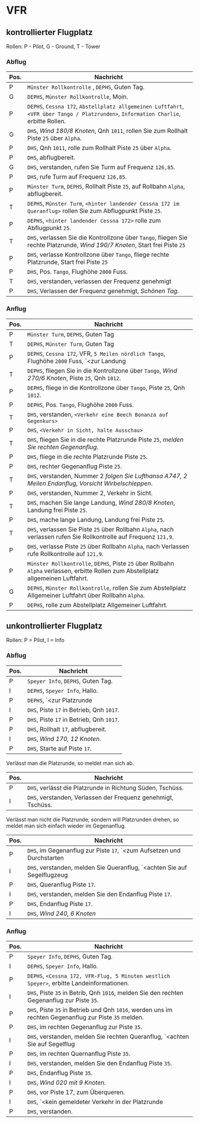 # VFR

## kontrollierter Flugplatz

Rollen: P - Pilot, G - Ground, T - Tower

### Abflug
| Pos. | Nachricht                                                                                                                             |
|------|---------------------------------------------------------------------------------------------------------------------------------------|
| P    | `Münster Rollkontrolle` , `DEPHS`, Guten Tag.                                                                                         |
| G    | `DEPHS`, `Münster Rollkontrolle`, Moin.                                                                                               |
| P    | `DEPHS`, `Cessna 172`, `Abstellplatz allgemeinen Luftfahrt`, `<VFR über Tango / Platzrunden>`, `Information Charlie`, erbitte Rollen. |
| G    | `DHS`, *Wind 180/8 Knoten*, Qnh `1011`, rollen Sie zum Rollhalt Piste `25` über `Alpha`.                                              |
| P    | `DHS`, Qnh `1011`, rolle zum Rollhalt Piste `25` über `Alpha`.                                                                        |
| P    | `DHS`, abflugbereit.                                                                                                                  |
| G    | `DHS`, verstanden, rufen Sie Turm auf Frequenz `126,85`.                                                                              |
| P    | `DHS`, rufe Turm auf Frequenz `126,85`.                                                                                               |
| P    | `Münster Turm`, `DEPHS`, Rollhalt Piste `25`, auf Rollbahn `Alpha`, abflugbereit.                                                     |
| T    | `DEPHS`, `Münster Turm`, `<hinter landender Cessna 172 im Queranflug>` rollen Sie zum Abflugpunkt Piste `25`.                         |
| P    | `DEPHS`, `<hinter landender Cessna 172>` rolle zum Abflugpunkt `25`.                                                                  |
| T    | `DHS`, verlassen Sie die Kontrollzone über `Tango`, fliegen Sie rechte Platzrunde, *Wind 190/7 Knoten*, Start frei Piste `25`         |
| P    | `DHS`, verlasse Kontrollzone über `Tango`, fliege rechte Platzrunde, Start frei Piste `25`                                            |
| P    | `DHS`, Pos. `Tango`, Flughöhe `2000` Fuss.                                                                                            |
| T    | `DHS`, verstanden, verlassen der Frequenz genehmigt                                                                                   |
| P    | `DHS`, Verlassen der Frequenz genehmigt, *Schönen Tag.*                                                                               |

### Anflug

| Pos. | Nachricht                                                                                                                                 |
|------|-------------------------------------------------------------------------------------------------------------------------------------------|
| P    | `Münster Turm`, `DEPHS`, Guten Tag                                                                                                        |
| T    | `DEPHS`, `Münster Turm`, Guten Tag                                                                                                        |
| P    | `DEPHS`, `Cessna 172`, VFR, `5 Meilen nördlich Tango`, Flughöhe `2000` Fuss, `<zur Landung | zum Aufsetzen und durchstarten | Tiefflug>`. |
| T    | `DEPHS`, fliegen Sie in die Kontrollzone über `Tango`, *Wind 270/6 Knoten*, Piste `25`, Qnh `1012`.                                       |
| P    | `DEPHS`, fliege in die Kontrollzone über `Tango`, Piste `25`, Qnh `1012`.                                                                 |
| P    | `DEPHS`, Pos. `Tango`, Flughöhe `2000` Fuss.                                                                                              |
| T    | `DHS`, verstanden, `<Verkehr eine Beech Bonanza auf Gegenkurs>`                                                                           |
| P    | `DHS`, `<Verkehr in Sicht, halte Ausschau>`                                                                                               |
| T    | `DHS`, fliegen Sie in die rechte Platzrunde Piste `25`, *melden Sie rechten Gegenanflug*.                                                 |
| P    | `DHS`, fliege in die rechte Platzrunde Piste `25`.                                                                                        |
| P    | `DHS`, rechter Gegenanflug Piste `25`.                                                                                                    |
| T    | `DHS`, verstanden, Nummer 2 *folgen Sie Lufthansa A747, 2 Meilen Endanflug, Vorsicht Wirbelschleppen*.                                    |
| P    | `DHS`, verstanden, Nummer 2, Verkehr in Sicht.                                                                                            |
| T    | `DHS`, machen Sie lange Landung, *Wind 280/8 Knoten*, Landung frei Piste `25`.                                                            |
| P    | `DHS`, mache lange Landung, Landung frei Piste `25`.                                                                                      |
| T    | `DHS`, verlassen Sie Piste `25` über Rollbahn `Alpha`, nach verlassen rufen Sie Rollkontrolle auf Frequenz `121,9`.                       |
| P    | `DHS`, verlasse Piste `25` über Rollbahn `Alpha`, nach Verlassen rufe Rollkontrolle auf `121,9`.                                          |
| P    | `Münster Rollkontrolle`, `DEPHS`, Piste `25` über Rollbahn `Alpha` verlassen, erbitte Rollen zum Abstellplatz allgemeinen Luftfahrt.      |
| G    | `DEPHS`, `Münster Rollkontrolle`, rollen Sie zum Abstellplatz Allgemeiner Luftfahrt über Rollbahn `Alpha`.                                |
| P    | `DEPHS`, rolle zum Abstellplatz Allgemeiner Luftfahrt.                                                                                    |

## unkontrollierter Flugplatz

Rollen: P = Pilot, I = Info

### Abflug
| Pos. | Nachricht                                                       |
|------|-----------------------------------------------------------------|
| P    | `Speyer Info`, `DEPHS`, Guten Tag.                              |
| I    | `DEPHS`, `Speyer Info`, Hallo.                                  |
| P    | `DEPHS`, `<zur Platzrunde | VFR über Sierra | Rundflug | ...>`. |
| I    | `DHS`, Piste `17` in Betrieb, Qnh `1017`.                       |
| P    | `DHS`, Piste `17` in Betrieb, Qnh `1017`.                       |
| P    | `DHS`, Rollhalt `17`, abflugbereit.                             |
| I    | `DHS`, *Wind 170, 12 Knoten*.                                   |
| P    | `DHS`, Starte auf Piste `17`.                                   |

Verlässt man die Platzrunde, so meldet man sich ab.

| Pos. | Nachricht                                                     |
|------|---------------------------------------------------------------|
| P    | `DHS`, verlässt die Platzrunde in Richtung Süden, Tschüss.    |
| I    | `DHS`, verstanden, Verlassen der Frequenz genehmigt, Tschüss. |

Verlässt man nicht die Platzrunde, sondern will Platzrunden drehen, so meldet man sich einfach wieder im Gegenanflug.

| Pos. | Nachricht                                                                                                                     |
|------|-------------------------------------------------------------------------------------------------------------------------------|
| P    | `DHS`, im Gegenanflug zur Piste `17`, `<zum Aufsetzen und Durchstarten | zur Landung>.`                                       |
| I    | `DHS`, verstanden, melden Sie Queranflug, `<achten Sie auf Segelflugzeug | Fallschirmspringer | Maschine im Startlauf | ...>` |
| P    | `DHS`, Queranflug Piste `17`.                                                                                                 |
| I    | `DHS`, verstanden, melden Sie den Endanflug Piste `17`.                                                                       |
| P    | `DHS`, Endanflug Piste `17`.                                                                                                  |
| I    | `DHS`, *Wind 240, 6 Knoten*                                                                                                   |



### Anflug
| Pos. | Nachricht                                                                                                                       |
|------|---------------------------------------------------------------------------------------------------------------------------------|
| P    | `Speyer Info`, `DEPHS`, Guten Tag.                                                                                              |
| I    | `DEPHS`, `Speyer Info`, Hallo.                                                                                                  |
| P    | `DEPHS`, `<Cessna 172, VFR-Flug, 5 Minuten westlich Speyer>`, erbitte Landeinformationen.                                       |
| I    | `DHS`, Piste `35` in Betrib, Qnh `1016`, melden Sie den rechten Gegenanflug zur Piste `35`.                                     |
| P    | `DHS`, Piste `35` in Betrieb und Qnh `1016`, werden uns im rechten Gegenanflug zur Piste `35` melden.                           |
| P    | `DHS`, im rechten Gegenanflug zur Piste `35`.                                                                                   |
| I    | `DHS`, verstanden, melden Sie rechten Queranflug, `<achten Sie auf Segelflug | Fallschirmspringer | ...>.`                      |
| P    | `DHS`, im rechten Quernanflug Piste `35`.                                                                                       |
| I    | `DHS`, verstanden, melden Sie den Endanflug Piste `35`.                                                                         |
| P    | `DHS`, Endanflug Piste `35`.                                                                                                    |
| I    | `DHS`, *Wind 020 mit 9 Knoten.*                                                                                                 |
| P    | `DHS`, vor Piste 17, zum Überqueren.                                                                                            |
| I    | `DHS`, `<kein gemeldeter Verkehr in der Platzrunde | Cessna 172 im Queranflug zu Piste 17 | Überqueren nach eigenem Ermessen>`. |
| P    | `DHS`, verstanden.                                                                                                              |